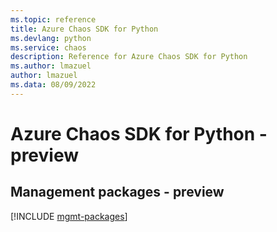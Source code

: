 ```yaml
---
ms.topic: reference
title: Azure Chaos SDK for Python
ms.devlang: python
ms.service: chaos
description: Reference for Azure Chaos SDK for Python
ms.author: lmazuel
author: lmazuel
ms.data: 08/09/2022
---
```

# Azure Chaos SDK for Python - preview

## Management packages - preview
[!INCLUDE [mgmt-packages](chaos-mgmt-index.md)]